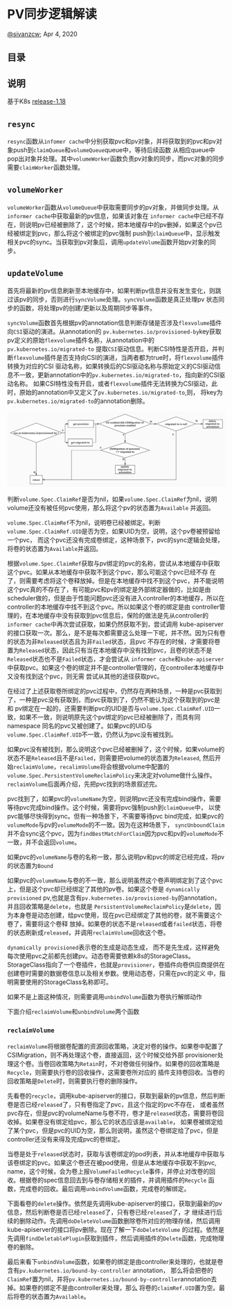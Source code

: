 # PV同步逻辑解读

[@sivanzcw](https://github.com/sivanzcw); Apr 4, 2020

## 目录

## 说明

基于K8s [release-1.18](https://github.com/kubernetes/kubernetes/tree/release-1.18)

## `resync`

`resync`函数从`infomer cache`中分别获取pvc和pv对象，并将获取到的pvc和pv对象push到`claimQueue`和`volumeQueue`queue中，等待后续函数
从相应queue中pop出对象并处理。其中`volumeWorker`函数负责pv对象的同步，而pvc对象的同步需要`claimWorker`函数处理。

## `volumeWorker`

`volumeWorker`函数从`volumeQueue`中获取需要同步的pv对象，并做同步处理。从`informer cache`中获取最新的pv信息，如果该对象在
`informer cache`中已经不存在，则说明pv已经被删除了，这个时候，把本地缓存中的pv删掉，如果这个pv已经被绑定到pvc，那么将这个被绑定的pvc强制
push到`claimQueue`中，显示触发相关pvc的sync。当获取到pv对象后，调用`updateVolume`函数开始pv对象的同步。

## `updateVolume`

首先将最新的pv信息刷新至本地缓存中，如果判断pv信息并没有发生变化，则跳过该pv的同步，否则进行`syncVolume`处理。`syncVolume`函数是真正处理pv
状态同步的函数，将处理pv的创建/更新以及周期同步等事件。

`syncVolume`函数首先根据pv的annotation信息判断存储是否涉及`flexvolume`插件向`CSI`驱动的演进。从annotation的
`pv.kubernetes.io/provisioned-by`key获取pv定义的原始`flexvolume`插件名称，从annotation中的`pv.kubernetes.io/migrated-to`
提取`CSI`驱动信息。判断CSI特性是否开启，并判断`flexvolume`插件是否支持向CSI的演进，当两者都为true时，将`flexvolume`插件转换为对应的CSI
驱动名称，如果转换后的CSI驱动名称与原始定义的CSI驱动信息不一致，更新annotation中的`pv.kubernetes.io/migrated-to`，指向新的CSI驱动名称。
如果CSI特性没有开启，或者`flexvolume`插件无法转换为CSI驱动，此时，原始的annotation中又定义了`pv.kubernetes.io/migrated-to`,则，
将key为`pv.kubernetes.io/migrated-to`的annotation删除。

![csi-migration](../../images/storage/storage-migration.jpg)

判断`volume.Spec.ClaimRef`是否为nil，如果`volume.Spec.ClaimRef`为nil，说明volume还没有被任何pvc使用，那么将这个pv的状态置为`Available`
并返回。

`volume.Spec.ClaimRef`不为nil，说明卷已经被绑定。判断`volume.Spec.ClaimRef.UID`是否为空，如果UID为空，说明，这个pv卷被预留给一个pvc，
而这个pvc还没有完成卷绑定，这种场景下，pvc的sync逻辑会处理，将卷的状态置为`Available`并返回。

根据`volume.Spec.ClaimRef`获取与pv绑定的pvc的名称，尝试从本地缓存中获取这个pvc。如果从本地缓存中获取不到这个pvc，那么可能这个pvc已经不存
在了，则需要考虑将这个卷释放掉。但是在本地缓存中找不到这个pvc，并不能说明这个pvc真的不存在了，有可能pvc和pv的绑定是外部绑定器做的，比如是由
scheduler做的，但是由于性能问题pvc还没有进入controller的本地缓存，所以在controller的本地缓存中找不到这个pvc。所以如果这个卷的绑定是由
controller管理的，在本地缓存中没有获取到pvc信息后，保险的做法是先从controller的`informer cache`中再次尝试获取，如果仍然获取不到，尝试调用
kube-apiserver的接口获取一次。那么，是不是每次都需要这么处理一下呢，并不然。因为只有卷的状态为非`Released`状态且为非`Failed`状态，且pvc
不存在的时候，才需要将卷置为`Released`状态，因此只有当在本地缓存中没有找到pvc，且卷的状态不是`Released`状态也不是`Failed`状态，才会尝试从
`informer cache`和`kube-apiserver`中获取pvc。如果这个卷的绑定并不是controller管理的，在controller本地缓存中又没有找到这个pvc，则无需
尝试从其他的途径获取pvc。

在经过了上述获取卷所绑定的pvc过程中，仍然存在两种场景，一种是pvc获取到了，一种是pvc没有获取到，而pvc获取到了，仍然不能认为这个获取到的pvc是和
pv绑定在一起的，还需要判断pvc的UID是否与`volume.Spec.ClaimRef.UID`一致，如果不一致，则说明原先这个pv绑定的pvc已经被删除了，而具有同namespace
同名的pvc又被创建了。如果pvc的UID与`volume.Spec.ClaimRef.UID`不一致，仍然认为pvc没有被找到。

如果pvc没有被找到，那么说明这个pvc已经被删掉了，这个时候，如果volume的状态不是`Released`且不是`Failed`，则需要把volume的状态置为`Released`,
然后开始`reclaimVolume`，`recalimVolume`将会根据volume中配置的`volume.Spec.PersistentVolumeReclaimPolicy`来决定对volume做什么操作。
`reclaimVolume`后面再介绍，先把pvc找到的场景叙述完。

pvc找到了，如果pvc的`volumeName`为空，则说明pvc还没有完成bind操作，需要等待pvc完成bind操作。这个时候，需要将pvc强制push到`claimQueue`中，
以使pvc能够尽快得到sync。但有一种场景下，不需要等待pvc bind完成，如果pvc的`volumeMode`与pv的`volumeMode`的不一致。因为在这种场景下，
`syncUnboundClaim`并不会sync这个pvc，因为`findBestMatchForClaim`因为pvc和pv的`volumeMode`不一致，并不会返回`volume`。

如果pvc的`volumeName`与卷的名称一致，那么说明pv和pvc的绑定已经完成，将pv的状态置为`Bound`

如果pvc的`volumeName`与卷的不一致，那么说明虽然这个卷声明绑定到了这个pvc上，但是这个pvc却已经绑定了其他的pv卷。如果这个卷是
`dynamically provisioned` pv,也就是含有`pv.kubernetes.io/provisioned-by`的annotation，并且回收策略是`delete`，也就是
`PersistentVolumeReclaimPolicy`是`delete`，因为本身卷是动态创建，给pvc使用，现在pvc已经绑定了其他的卷，就不需要这个卷了，需要将这个卷释
放掉。如果卷的状态不是`released`或者`failed`状态，将卷的状态刷新成`released`，并调用`reclaimVolume`回收这个卷。

`dynamically provisioned`表示卷的生成是动态生成， 而不是先生成，这样避免每次使用pvc之前都先创建pv。动态卷需要依赖k8s的StorageClass。
StorageClass指向了一个卷插件，也就是`provisioner`，卷插件向卷供应商提供在创建卷时需要的数据卷信息以及相关参数。使用动态卷，只需在pvc的定义
中，指明需要使用的StorageClass名称即可。

如果不是上面这种情况，则需要调用`unbindVolume`函数为卷执行解绑动作

下面介绍`reclaimVolume`和`unbindVolume`两个函数

### `reclaimVolume`

`reclaimVolume`将根据卷配置的资源回收策略，决定对卷的操作。如果卷中配置了CSIMigration，则不再处理这个卷，直接返回，这个时候交给外部
provisioner处理这个卷。当卷回收策略为`Retain`时，不对卷做任何操作。如果卷的回收策略是`Recycle`，则需要执行卷的回收操作，这需要卷所对应的
插件支持卷回收。当卷的回收策略是`Delete`时，则需要执行卷的删除操作。

先看卷的`recycle`，调用kube-apiserver的接口，获取到最新的pv信息，然后判断卷是否已经`released`了，只有卷指定了pvc，且这个指定的pvc不存在，
或者虽然pvc存在，但是pvc的volumeName与卷不符，卷才是`released`状态，需要将卷回收掉。如果卷没有绑定给pvc，那么它的状态应该是`available`，
如果卷被绑定给了某个pvc，但是pvc的UID为空，那么则说明，虽然这个卷绑定给了pvc，但是controller还没有来得及完成pvc的卷绑定。

当卷是处于`released`状态时，获取与该卷绑定的pod列表，并从本地缓存中获取与该卷绑定的pvc。如果这个卷还在被pod使用，但是从本地缓存中获取不到pvc,
name，这个时候，会为卷上报`VolumeFailedRecycle`事件，并停止对改卷的回收。根据卷的spec信息回去到与卷存储相关的插件，并调用插件的`Recycle`
函数，完成卷的回收。最后调用`unbindVolume`函数，完成卷的解绑定。

下面看卷的`delete`操作。依然是先调用kube-apiserver的接口，获取到最新的pv信息，然后判断卷是否已经`released`了，只有卷已经`released`了，才
继续进行后续的删除动作。先调用`doDeleteVolume`函数删除卷所对应的物理存储，然后调用kube-apiserver的接口将pv删除。现在了解一下`doDeleteVolume`
的过程。依然是先调用`findDeletablePlugin`获取到插件，然后调用插件的`Delete`函数，完成物理卷的删除。

最后来看下`unbindVolume`函数，如果卷的绑定是由controller来处理的，也就是卷含有`pv.kubernetes.io/bound-by-controller` annotation，
那么将会把卷的`ClaimRef`置为nil，并将`pv.kubernetes.io/bound-by-controller`annotation去掉。如果卷的绑定不是由controller来处理，那么
将卷的`claimRef.UID`置为空。最后将卷的状态置为`Available`。
